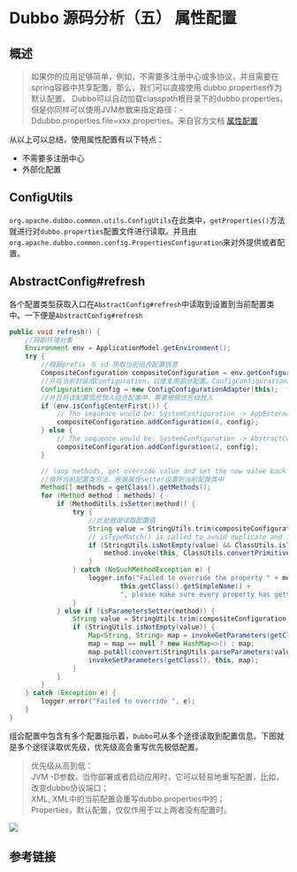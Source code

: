 # Dubbo 源码分析（五）    属性配置


## 概述
> 如果你的应用足够简单，例如，不需要多注册中心或多协议，并且需要在spring容器中共享配置，那么，我们可以直接使用 dubbo.properties作为默认配置。 Dubbo可以自动加载classpath根目录下的dubbo.properties，但是你同样可以使用JVM参数来指定路径：-Ddubbo.properties.file=xxx.properties。来自官方文档 [属性配置](http://dubbo.apache.org/zh-cn/docs/2.7/user/configuration/properties/)

从以上可以总结，使用属性配置有以下特点：
* 不需要多注册中心
* 外部化配置

## ConfigUtils
`org.apache.dubbo.common.utils.ConfigUtils`在此类中，`getProperties()`方法就进行对`dubbo.properties`配置文件进行读取。并且由`org.apache.dubbo.common.config.PropertiesConfiguration`来对外提供或者配置。
## AbstractConfig#refresh
各个配置类型获取入口在`AbstractConfig#refresh`中读取到设置到当前配置类中。一下便是`AbstractConfig#refresh`
```java
public void refresh() {
    //获取环境对象
    Environment env = ApplicationModel.getEnvironment();
    try {
        //根据prefix 与 id 获取当前组合配置信息
        CompositeConfiguration compositeConfiguration = env.getConfiguration(getPrefix(), getId());
        //并将当前封装成Configuration，以便复用部分配置。ConfigConfigurationAdapter适配器
        Configuration config = new ConfigConfigurationAdapter(this);
        //并且将该配置信息放入组合配置中，需要根据优先级放入
        if (env.isConfigCenterFirst()) {
            // The sequence would be: SystemConfiguration -> AppExternalConfiguration -> ExternalConfiguration -> AbstractConfig -> PropertiesConfiguration
            compositeConfiguration.addConfiguration(4, config);
        } else {
            // The sequence would be: SystemConfiguration -> AbstractConfig -> AppExternalConfiguration -> ExternalConfiguration -> PropertiesConfiguration
            compositeConfiguration.addConfiguration(2, config);
        }

        // loop methods, get override value and set the new value back to method
        //循环当前配置类方法，根据属性setter设置到当前配置类中
        Method[] methods = getClass().getMethods();
        for (Method method : methods) {
            if (MethodUtils.isSetter(method)) {
                try {
                    //此处就是读取配置值
                    String value = StringUtils.trim(compositeConfiguration.getString(extractPropertyName(getClass(), method)));
                    // isTypeMatch() is called to avoid duplicate and incorrect update, for example, we have two 'setGeneric' methods in ReferenceConfig.
                    if (StringUtils.isNotEmpty(value) && ClassUtils.isTypeMatch(method.getParameterTypes()[0], value)) {
                        method.invoke(this, ClassUtils.convertPrimitive(method.getParameterTypes()[0], value));
                    }
                } catch (NoSuchMethodException e) {
                    logger.info("Failed to override the property " + method.getName() + " in " +
                            this.getClass().getSimpleName() +
                            ", please make sure every property has getter/setter method provided.");
                }
            } else if (isParametersSetter(method)) {
                String value = StringUtils.trim(compositeConfiguration.getString(extractPropertyName(getClass(), method)));
                if (StringUtils.isNotEmpty(value)) {
                    Map<String, String> map = invokeGetParameters(getClass(), this);
                    map = map == null ? new HashMap<>() : map;
                    map.putAll(convert(StringUtils.parseParameters(value), ""));
                    invokeSetParameters(getClass(), this, map);
                }
            }
        }
    } catch (Exception e) {
        logger.error("Failed to override ", e);
    }
}
```
组合配置中包含有多个配置指示着，`Dubbo`可从多个途径读取到配置信息。下图就是多个途径读取优先级，优先级高会重写优先极低配置。
>优先级从高到低：  
JVM -D参数，当你部署或者启动应用时，它可以轻易地重写配置，比如，改变dubbo协议端口；  
XML, XML中的当前配置会重写dubbo.properties中的；  
Properties，默认配置，仅仅作用于以上两者没有配置时。  

![](https://cdn.jsdelivr.net/gh/Janyd/blog-images/imgs/20201101190905.png)


## 参考链接

